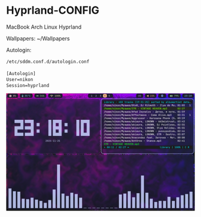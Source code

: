# Hyprland-CONFIG

MacBook Arch Linux Hyprland

Wallpapers: ~/Wallpapers


Autologin:

```
/etc/sddm.conf.d/autologin.conf

[Autologin]
User=nikon
Session=hyprland
```

![Sreenshot](https://github.com/Fert028/Hyprland-config/blob/master/INFO/preview.png)
